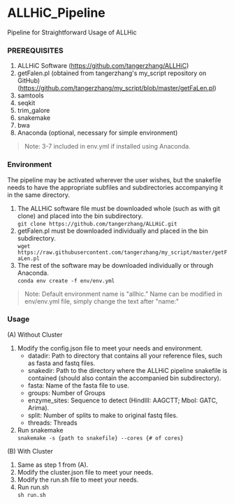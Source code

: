 # ALLHiC_Pipeline
Pipeline for Straightforward Usage of ALLHic

### PREREQUISITES
1. ALLHiC Software (https://github.com/tangerzhang/ALLHiC)
2. getFalen.pl (obtained from tangerzhang's my_script repository on GitHub) (https://github.com/tangerzhang/my_script/blob/master/getFaLen.pl)
3. samtools
4. seqkit
5. trim_galore
6. snakemake
7. bwa
8. Anaconda (optional, necessary for simple environment)
> Note: 3-7 included in env.yml if installed using Anaconda.

### Environment
The pipeline may be activated wherever the user wishes, but the snakefile needs to have the appropriate subfiles and subdirectories accompanying it in the same directory.
1. The ALLHiC software file must be downloaded whole (such as with git clone) and placed into the bin subdirectory.  
`git clone https://github.com/tangerzhang/ALLHiC.git`
2. getFalen.pl must be downloaded individually and placed in the bin subdirectory.  
`wget https://raw.githubusercontent.com/tangerzhang/my_script/master/getFaLen.pl`
3. The rest of the software may be downloaded individually or through Anaconda.  
`conda env create -f env/env.yml`
> Note: Default environment name is "allhic." Name can be modified in env/env.yml file, simply change the text after "name:"
   
### Usage
(A) Without Cluster
1. Modify the config.json file to meet your needs and environment.
	* datadir: Path to directory that contains all your reference files, such as fasta and fastq files.
	* snakedir: Path to the directory where the ALLHiC pipeline snakefile is contained (should also contain the accompanied bin subdirectory).
	* fasta: Name of the fasta file to use.
	* groups: Number of Groups
	* enzyme_sites: Sequence to detect (HindIII: AAGCTT; MboI: GATC, Arima).
	* split: Number of splits to make to original fastq files.
	* threads: Threads
2. Run snakemake  
`snakemake -s {path to snakefile} --cores {# of cores}`

(B) With Cluster
1. Same as step 1 from (A).
2. Modify the cluster.json file to meet your needs.
3. Modify the run.sh file to meet your needs.
4. Run run.sh  
`sh run.sh`
